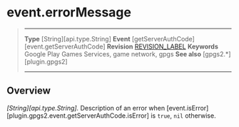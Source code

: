 # event.errorMessage

> --------------------- ------------------------------------------------------------------------------------------
> __Type__              [String][api.type.String]
> __Event__             [getServerAuthCode][event.getServerAuthCode]
> __Revision__          [REVISION_LABEL](REVISION_URL)
> __Keywords__          Google Play Games Services, game network, gpgs
> __See also__          [gpgs2.*][plugin.gpgs2]
> --------------------- ------------------------------------------------------------------------------------------

## Overview

_[String][api.type.String]._ Description of an error when [event.isError][plugin.gpgs2.event.getServerAuthCode.isError] is `true`, `nil` otherwise.